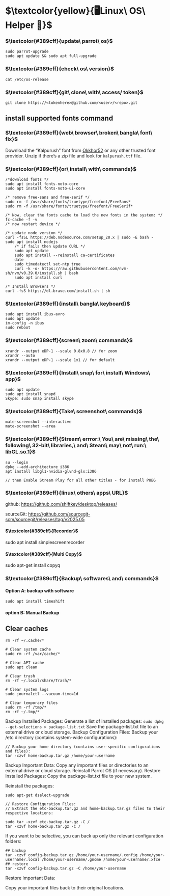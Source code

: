 # $\textcolor{yellow}{🖥️Linux\ OS\ Helper 🐧}$

### $\textcolor{#389cff}{update\ parrot\ os}$
```
sudo parrot-upgrade
sudo apt update && sudo apt full-upgrade
```

### $\textcolor{#389cff}{check\ os\ version}$
```cat /etc/os-release```
### $\textcolor{#389cff}{git\ clone\ with\ access/ token}$
```git clone https://<tokenhere>@github.com/<user>/<repo>.git```

## install supported fonts command
### $\textcolor{#389cff}{web\ browser\ broken\ bangla\ font\ fix}$
Download the “Kalpurush” font from <a class="af nx" href="https://okkhor52.com/download.html?id=_001" rel="noopener ugc nofollow" target="_blank">Okkhor52</a> or any other trusted font provider. Unzip if there’s a zip file and look for <code class="cx pb pc pd pe b">kalpurush.ttf</code> file.</p>

### $\textcolor{#389cff}{or\ install\ with\ commands}$
    /*download fonts */
    sudo apt install fonts-noto-core
    sudo apt install fonts-noto-ui-core
    
    /* remove free-sans and free-serif */
    sudo rm -f /usr/share/fonts/truetype/freefont/FreeSans*
    sudo rm -f /usr/share/fonts/truetype/freefont/FreeSerif*

    /* Now, clear the fonts cache to load the new fonts in the system: */
    fc-cache -f -v
    /* now restart device */

    /* update node version */
    curl -fsSL https://deb.nodesource.com/setup_20.x | sudo -E bash -
    sudo apt install nodejs
        /* if fails then update CURL */
        sudo apt update
        sudo apt install --reinstall ca-certificates
        date
        sudo timedatectl set-ntp true
        curl -k -o- https://raw.githubusercontent.com/nvm-sh/nvm/v0.39.0/install.sh | bash
        sudo apt install curl
    
    /* Install Browsers */
    curl -fsS https://dl.brave.com/install.sh | sh

### $\textcolor{#389cff}{install\ bangla\ keyboard}$
```
sudo apt install ibus-avro
sudo apt update
im-config -n ibus
sudo reboot
```
    
### $\textcolor{#389cff}{screen\ zoom\ commands}$
```xrandr --listmonitors // show list
xrandr --output eDP-1 --scale 0.8x0.8 // for zoom
xrandr --auto
xrandr --output eDP-1 --scale 1x1 // for default
```

### $\textcolor{#389cff}{Install\ snap\ for\ install\ Windows\ app}$
```
sudo apt update
sudo apt install snapd
Skype: sudo snap install skype
```

### $\textcolor{#389cff}{Take\ screenshot\ commands}$
```
mate-screenshot --interactive
mate-screenshot --area
```
    
### $\textcolor{#389cff}{Stream\ errror:\ You\ are\ missing\ the\ following\ 32-bit\ libraries,\ and\ Steam\ may\ not\ run:\ libGL.so.1}$
```xrandr --listmonitors // show list
su --login
dpkg --add-architecture i386
apt install libgl1-nvidia-glvnd-glx:i386

// then Enable Stream Play for all other titles - for install PUBG
```

### $\textcolor{#389cff}{linux\ others\ apps\ URL}$
github: https://github.com/shiftkey/desktop/releases/

sourceGit: https://github.com/sourcegit-scm/sourcegit/releases/tag/v2025.05

#### $\textcolor{#389cff}{Recorder}$
sudo apt install simplescreenrecorder

#### $\textcolor{#389cff}{Multi Copy}$
sudo apt-get install copyq

    
### $\textcolor{#389cff}{Backup\ softwares\ and\ commands}$
#### Option A: backup with software 
```sudo apt update
sudo apt install timeshift
```
#### option B: Manual Backup
## Clear caches
```# Clear user cache
rm -rf ~/.cache/*

# Clear system cache
sudo rm -rf /var/cache/*

# Clear APT cache
sudo apt clean

# Clear trash
rm -rf ~/.local/share/Trash/*

# Clear system logs
sudo journalctl --vacuum-time=1d

# Clear temporary files
sudo rm -rf /tmp/*
rm -rf ~/.tmp/*
```
Backup Installed Packages:
Generate a list of installed packages:
```sudo dpkg --get-selections > package-list.txt```
Save the package-list.txt file to an external drive or cloud storage.
Backup Configuration Files:
Backup your /etc directory (contains system-wide configurations):

```sudo tar -czvf etc-backup.tar.gz /etc
// Backup your home directory (contains user-specific configurations and files):
tar -czvf home-backup.tar.gz /home/your-username
```

Backup Important Data:
Copy any important files or directories to an external drive or cloud storage.
Reinstall Parrot OS (if necessary).
Restore Installed Packages:
Copy the package-list.txt file to your new system.

Reinstall the packages:
```sudo dpkg --set-selections < package-list.txt
sudo apt-get dselect-upgrade

// Restore Configuration Files:
// Extract the etc-backup.tar.gz and home-backup.tar.gz files to their respective locations:

sudo tar -xzvf etc-backup.tar.gz -C /
tar -xzvf home-backup.tar.gz -C /
```

If you want to be selective, you can back up only the relevant configuration folders:
```
## backup
tar -czvf config-backup.tar.gz /home/your-username/.config /home/your-username/.local /home/your-username/.gnome /home/your-username/.xfce
## restore
tar -xzvf config-backup.tar.gz -C /home/your-username
```
Restore Important Data:

Copy your important files back to their original locations.
